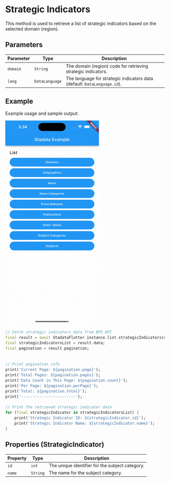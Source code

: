 # Strategic Indicators

This method is used to retrieve a list of strategic indicators based on the selected domain (region).

## Parameters

| Parameter | Type           | Description                                                              |
| --------- | -------------- | ------------------------------------------------------------------------ |
| `domain`  | `String`       | The domain (region) code for retrieving strategic indicators.            |
| `lang`    | `DataLanguage` | The language for strategic indicators data (default: `DataLanguage.id`). |

## Example

Example usage and sample output:

![Preview](/gif/subject_categories.gif)

```dart
// Fetch strategic indicators data from BPS API
final result = await StadataFlutter.instance.list.strategicIndicators(domain: '7200');
final strategicIndicatorsList = result.data;
final pagination = result.pagination;


// Print pagination info
print('Current Page: ${pagination.page}');
print('Total Pages: ${pagination.pages}');
print('Data Count in This Page: ${pagination.count}');
print('Per Page: ${pagination.perPage}');
print('Total: ${pagination.total}');
print('------------------------');

// Print the retrieved strategic indicator data
for (final strategicIndicator in strategicIndicatorsList) {
    print('Strategic Indicator ID: ${strategicIndicator.id}');
    print('Strategic Indicator Name: ${strategicIndicator.name}');
}
```

## Properties (StrategicIndicator)

| Property | Type     | Description                                     |
| -------- | -------- | ----------------------------------------------- |
| `id`     | `int`    | The unique identifier for the subject category. |
| `name`   | `String` | The name for the subject category.              |
